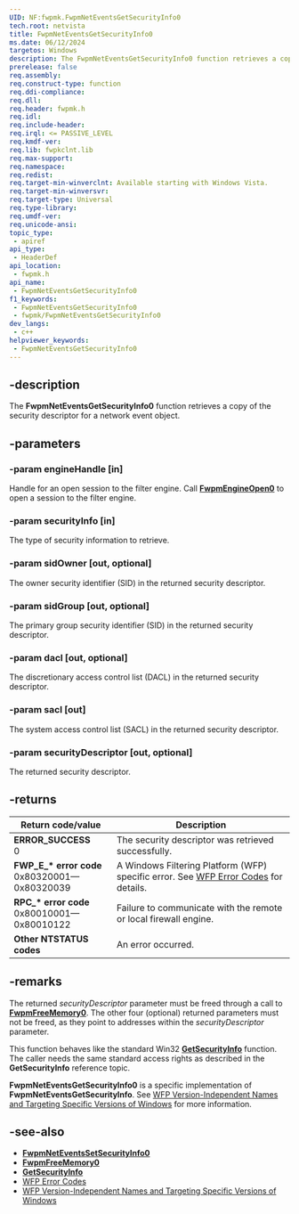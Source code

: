 ```yaml
---
UID: NF:fwpmk.FwpmNetEventsGetSecurityInfo0
tech.root: netvista
title: FwpmNetEventsGetSecurityInfo0
ms.date: 06/12/2024
targetos: Windows
description: The FwpmNetEventsGetSecurityInfo0 function retrieves a copy of the security descriptor for a network event object.
prerelease: false
req.assembly: 
req.construct-type: function
req.ddi-compliance: 
req.dll: 
req.header: fwpmk.h
req.idl: 
req.include-header: 
req.irql: <= PASSIVE_LEVEL
req.kmdf-ver: 
req.lib: fwpkclnt.lib
req.max-support: 
req.namespace: 
req.redist: 
req.target-min-winverclnt: Available starting with Windows Vista.
req.target-min-winversvr: 
req.target-type: Universal
req.type-library: 
req.umdf-ver: 
req.unicode-ansi: 
topic_type:
 - apiref
api_type:
 - HeaderDef
api_location:
 - fwpmk.h
api_name:
 - FwpmNetEventsGetSecurityInfo0
f1_keywords:
 - FwpmNetEventsGetSecurityInfo0
 - fwpmk/FwpmNetEventsGetSecurityInfo0
dev_langs:
 - c++
helpviewer_keywords:
 - FwpmNetEventsGetSecurityInfo0
---
```


## -description

The **FwpmNetEventsGetSecurityInfo0** function retrieves a copy of the security descriptor for a network event object.

## -parameters

### -param engineHandle [in]

Handle for an open session to the filter engine. Call **[FwpmEngineOpen0](nf-fwpmk-fwpmengineopen0.md)** to open a session to the filter engine.

### -param securityInfo [in]

The type of security information to retrieve.

### -param sidOwner [out, optional]

The owner security identifier (SID) in the returned security descriptor.

### -param sidGroup [out, optional]

The primary group security identifier (SID) in the returned security descriptor.

### -param dacl [out, optional]

The discretionary access control list (DACL) in the returned security descriptor.

### -param sacl [out]

The system access control list (SACL) in the returned security descriptor.

### -param securityDescriptor [out, optional]

The returned security descriptor.

## -returns

| Return code/value | Description |
|---|---|
| **ERROR_SUCCESS**<br>0 | The security descriptor was retrieved successfully. |
| **FWP_E_\* error code**<br>0x80320001—0x80320039 | A Windows Filtering Platform (WFP) specific error. See [WFP Error Codes](/windows/win32/fwp/wfp-error-codes) for details. |
| **RPC_\* error code**<br>0x80010001—0x80010122 | Failure to communicate with the remote or local firewall engine. |
| **Other NTSTATUS codes** | An error occurred. |

## -remarks

The returned *securityDescriptor* parameter must be freed through a call to **[FwpmFreeMemory0](nf-fwpmk-fwpmfreememory0.md)**. The other four (optional) returned parameters must not be freed, as they point to addresses within the *securityDescriptor* parameter.

This function behaves like the standard Win32 **[GetSecurityInfo](/windows/desktop/api/aclapi/nf-aclapi-getsecurityinfo)** function. The caller needs the same standard access rights as described in the **GetSecurityInfo** reference topic.

**FwpmNetEventsGetSecurityInfo0** is a specific implementation of **FwpmNetEventsGetSecurityInfo**. See [WFP Version-Independent Names and Targeting Specific Versions of Windows](/windows/desktop/FWP/wfp-version-independent-names-and-targeting-specific-versions-of-windows) for more information.

## -see-also

- **[FwpmNetEventsSetSecurityInfo0](nf-fwpmk-fwpmneteventssetsecurityinfo0.md)**
- **[FwpmFreeMemory0](nf-fwpmk-fwpmfreememory0.md)**
- **[GetSecurityInfo](/windows/desktop/api/aclapi/nf-aclapi-getsecurityinfo)**
- [WFP Error Codes](/windows/win32/fwp/wfp-error-codes)
- [WFP Version-Independent Names and Targeting Specific Versions of Windows](/windows/desktop/FWP/wfp-version-independent-names-and-targeting-specific-versions-of-windows)
